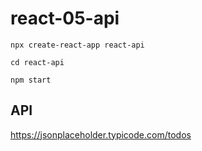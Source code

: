 # react-05-api

```terminal
npx create-react-app react-api
```

```terminal
cd react-api
```

```terminal
npm start
```

## API  

<https://jsonplaceholder.typicode.com/todos>
